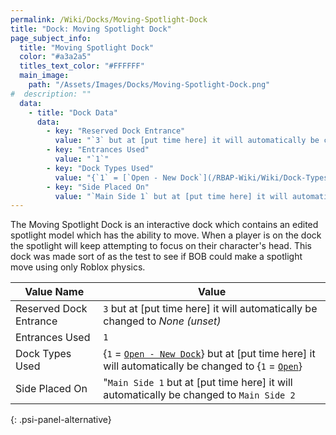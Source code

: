 ```yaml
---
permalink: /Wiki/Docks/Moving-Spotlight-Dock
title: "Dock: Moving Spotlight Dock"
page_subject_info:
  title: "Moving Spotlight Dock"
  color: "#a3a2a5"
  titles_text_color: "#FFFFFF"
  main_image:
    path: "/Assets/Images/Docks/Moving-Spotlight-Dock.png"
#  description: ""
  data:
    - title: "Dock Data"
      data:
        - key: "Reserved Dock Entrance"
          value: "`3` but at [put time here] it will automatically be changed to *None (unset)*"
        - key: "Entrances Used"
          value: "`1`"
        - key: "Dock Types Used"
          value: "{`1` = [`Open - New Dock`](/RBAP-Wiki/Wiki/Dock-Types/Open-New-Dock)} but at [put time here] it will automatically be changed to {`1` = [`Open`](/RBAP-Wiki/Wiki/Dock-Types/Open)}"
        - key: "Side Placed On"
          value: "`Main Side 1` but at [put time here] it will automatically be changed to `Main Side 2`"
---
```


The Moving Spotlight Dock is an interactive dock which contains an edited spotlight model which has the ability to move. When a player is on the dock the spotlight will keep attempting to focus on their character's head. This dock was made sort of as the test to see if BOB could make a spotlight move using only Roblox physics.

| Value Name             | Value |
|-|-|
| Reserved Dock Entrance | `3` but at [put time here] it will automatically be changed to *None (unset)* |
| Entrances Used         | `1` |
| Dock Types Used        | {`1` = [`Open - New Dock`](/RBAP-Wiki/Wiki/Dock-Types/Open-New-Dock)} but at [put time here] it will automatically be changed to {`1` = [`Open`](/RBAP-Wiki/Wiki/Dock-Types/Open)} |
| Side Placed On         | "`Main Side 1` but at [put time here] it will automatically be changed to `Main Side 2` |
{: .psi-panel-alternative}

<img class="dock-image" src="/RBAP-Wiki/Assets/Images/Docks/Moving-Spotlight-Dock.png" alt="">